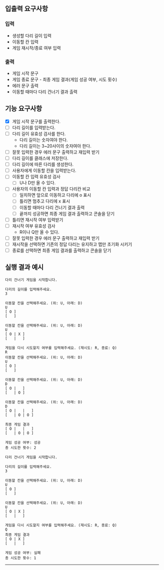 ## 입출력 요구사항 

### 입력

* 생성할 다리 길이 입력
* 이동할 칸 입력
* 게임 재시작/종료 여부 입력

### 출력

* 게임 시작 문구
* 게임 종료 문구 - 최종 게임 결과(게임 성공 여부, 시도 횟수)
* 에러 문구 출력
* 이동할 때마다 다리 건너기 결과 출력

## 기능 요구사항

- [x] 게임 시작 문구를 출력한다.
- [ ] 다리 길이를 입력받는다.
- [ ] 다리 길이 유효성 검사를 한다.
  * 다리 길이는 숫자여야 한다.
  * 다리 길이는 3~20사이의 숫자여아 한다.
- [ ] 잘못 입력한 경우 에러 문구 출력하고 재입력 받기
- [ ] 다리 길이를 클래스에 저장한다.
- [ ] 다리 길이에 따른 다리를 생성한다.
- [ ] 사용자에게 이동할 칸을 입력받는다.
- [ ] 이동할 칸 입력 유효성 검사
  - [ ] U나 D만 올 수 있다.
- [ ] 사용자의 이동할 칸 입력과 정답 다리칸 비교
  - [ ] 일치하면 앞으로 이동하고 다리에 o 표시
  - [ ] 틀리면 멈추고 다리에 x 표시
  - [ ] 이동할 때마다 다리 건너기 결과 출력
  - [ ] 끝까지 성공하면 최종 게임 결과 출력하고 콘솔을 닫기
- [ ] 틀리면 재시작 여부 입력받기
- [ ] 재시작 여부 유효성 검사
  * R이나 Q만 올 수 있다.
- [ ] 잘못 입력한 경우 에러 문구 출력하고 재입력 받기
- [ ] 재시작을 선택하면 기존의 정답 다리는 유지하고 맵만 초기화 시키기
- [ ] 종료를 선택하면 최종 게임 결과를 출력하고 콘솔을 닫기

## 실행 결과 예시
```
다리 건너기 게임을 시작합니다.

다리의 길이를 입력해주세요.
3

이동할 칸을 선택해주세요. (위: U, 아래: D)
U
[ O ]
[   ]

이동할 칸을 선택해주세요. (위: U, 아래: D)
U
[ O | X ]
[   |   ]

게임을 다시 시도할지 여부를 입력해주세요. (재시도: R, 종료: Q)
R
이동할 칸을 선택해주세요. (위: U, 아래: D)
U
[ O ]
[   ]

이동할 칸을 선택해주세요. (위: U, 아래: D)
D
[ O |   ]
[   | O ]

이동할 칸을 선택해주세요. (위: U, 아래: D)
D
[ O |   |   ]
[   | O | O ]

최종 게임 결과
[ O |   |   ]
[   | O | O ]

게임 성공 여부: 성공
총 시도한 횟수: 2
```

```
다리 건너기 게임을 시작합니다.

다리의 길이를 입력해주세요.
3

이동할 칸을 선택해주세요. (위: U, 아래: D)
U
[ O ]
[   ]

이동할 칸을 선택해주세요. (위: U, 아래: D)
U
[ O | X ]
[   |   ]

게임을 다시 시도할지 여부를 입력해주세요. (재시도: R, 종료: Q)
Q
최종 게임 결과
[ O | X ]
[   |   ]

게임 성공 여부: 실패
총 시도한 횟수: 1
```

---